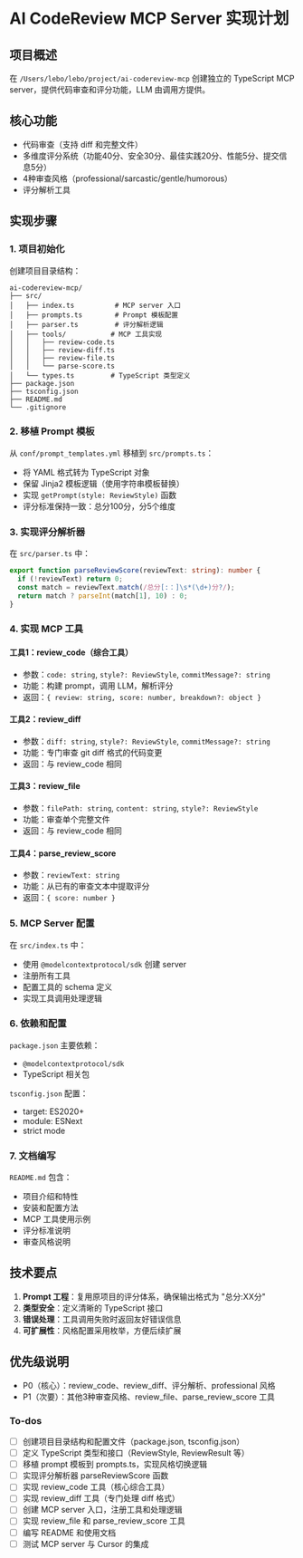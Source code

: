 <!-- 989ba61e-28f6-47ab-bbc0-c0d906baf14e b3155478-2f7d-4ef6-8516-11c4b6cab15d -->
# AI CodeReview MCP Server 实现计划

## 项目概述

在 `/Users/lebo/lebo/project/ai-codereview-mcp` 创建独立的 TypeScript MCP server，提供代码审查和评分功能，LLM 由调用方提供。

## 核心功能

- 代码审查（支持 diff 和完整文件）
- 多维度评分系统（功能40分、安全30分、最佳实践20分、性能5分、提交信息5分）
- 4种审查风格（professional/sarcastic/gentle/humorous）
- 评分解析工具

## 实现步骤

### 1. 项目初始化

创建项目目录结构：

```
ai-codereview-mcp/
├── src/
│   ├── index.ts          # MCP server 入口
│   ├── prompts.ts        # Prompt 模板配置
│   ├── parser.ts         # 评分解析逻辑
│   ├── tools/           # MCP 工具实现
│   │   ├── review-code.ts
│   │   ├── review-diff.ts
│   │   ├── review-file.ts
│   │   └── parse-score.ts
│   └── types.ts         # TypeScript 类型定义
├── package.json
├── tsconfig.json
├── README.md
└── .gitignore
```

### 2. 移植 Prompt 模板

从 `conf/prompt_templates.yml` 移植到 `src/prompts.ts`：

- 将 YAML 格式转为 TypeScript 对象
- 保留 Jinja2 模板逻辑（使用字符串模板替换）
- 实现 `getPrompt(style: ReviewStyle)` 函数
- 评分标准保持一致：总分100分，分5个维度

### 3. 实现评分解析器

在 `src/parser.ts` 中：

```typescript
export function parseReviewScore(reviewText: string): number {
  if (!reviewText) return 0;
  const match = reviewText.match(/总分[:：]\s*(\d+)分?/);
  return match ? parseInt(match[1], 10) : 0;
}
```

### 4. 实现 MCP 工具

#### 工具1：review_code（综合工具）

- 参数：`code: string`, `style?: ReviewStyle`, `commitMessage?: string`
- 功能：构建 prompt，调用 LLM，解析评分
- 返回：`{ review: string, score: number, breakdown?: object }`

#### 工具2：review_diff

- 参数：`diff: string`, `style?: ReviewStyle`, `commitMessage?: string`
- 功能：专门审查 git diff 格式的代码变更
- 返回：与 review_code 相同

#### 工具3：review_file

- 参数：`filePath: string`, `content: string`, `style?: ReviewStyle`
- 功能：审查单个完整文件
- 返回：与 review_code 相同

#### 工具4：parse_review_score

- 参数：`reviewText: string`
- 功能：从已有的审查文本中提取评分
- 返回：`{ score: number }`

### 5. MCP Server 配置

在 `src/index.ts` 中：

- 使用 `@modelcontextprotocol/sdk` 创建 server
- 注册所有工具
- 配置工具的 schema 定义
- 实现工具调用处理逻辑

### 6. 依赖和配置

`package.json` 主要依赖：

- `@modelcontextprotocol/sdk`
- TypeScript 相关包

`tsconfig.json` 配置：

- target: ES2020+
- module: ESNext
- strict mode

### 7. 文档编写

`README.md` 包含：

- 项目介绍和特性
- 安装和配置方法
- MCP 工具使用示例
- 评分标准说明
- 审查风格说明

## 技术要点

1. **Prompt 工程**：复用原项目的评分体系，确保输出格式为 "总分:XX分"
2. **类型安全**：定义清晰的 TypeScript 接口
3. **错误处理**：工具调用失败时返回友好错误信息
4. **可扩展性**：风格配置采用枚举，方便后续扩展

## 优先级说明

- P0（核心）：review_code、review_diff、评分解析、professional 风格
- P1（次要）：其他3种审查风格、review_file、parse_review_score 工具

### To-dos

- [ ] 创建项目目录结构和配置文件（package.json, tsconfig.json）
- [ ] 定义 TypeScript 类型和接口（ReviewStyle, ReviewResult 等）
- [ ] 移植 prompt 模板到 prompts.ts，实现风格切换逻辑
- [ ] 实现评分解析器 parseReviewScore 函数
- [ ] 实现 review_code 工具（核心综合工具）
- [ ] 实现 review_diff 工具（专门处理 diff 格式）
- [ ] 创建 MCP server 入口，注册工具和处理逻辑
- [ ] 实现 review_file 和 parse_review_score 工具
- [ ] 编写 README 和使用文档
- [ ] 测试 MCP server 与 Cursor 的集成